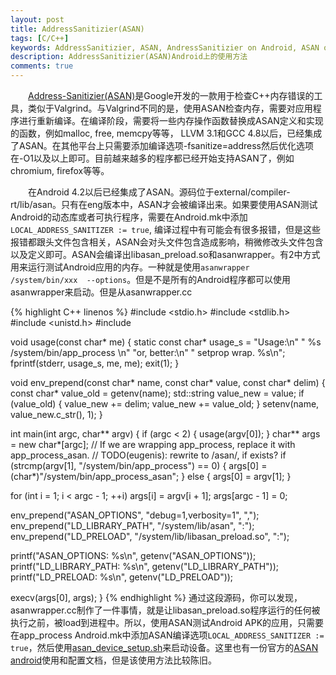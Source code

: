 ```yaml
---
layout: post
title: AddressSanitizier(ASAN)
tags: [C/C++]
keywords: AddressSanitizier, ASAN, AndressSanitizier on Android, ASAN on Android
description: AddressSanitizier(ASAN)Android上的使用方法
comments: true
---
```


&emsp;&emsp;[Address-Sanitizier(ASAN)](https://code.google.com/p/address-sanitizer/wiki/AddressSanitizer)是Google开发的一款用于检查C++内存错误的工具，类似于Valgrind。与Valgrind不同的是，使用ASAN检查内存，需要对应用程序进行重新编译。在编译阶段，需要将一些内存操作函数替换成ASAN定义和实现的函数，例如malloc, free, memcpy等等， LLVM 3.1和GCC 4.8以后，已经集成了ASAN。在其他平台上只需要添加编译选项-fsanitize=address然后优化选项在-O1以及以上即可。目前越来越多的程序都已经开始支持ASAN了，例如chromium, firefox等等。

&emsp;&emsp;在Android 4.2以后已经集成了ASAN。源码位于external/compiler-rt/lib/asan。只有在eng版本中，ASAN才会被编译出来。如果要使用ASAN测试Android的动态库或者可执行程序，需要在Android.mk中添加`LOCAL_ADDRESS_SANITIZER := true`, 编译过程中有可能会有很多报错，但是这些报错都跟头文件包含相关，ASAN会对头文件包含造成影响，稍微修改头文件包含以及定义即可。ASAN会编译出libasan_preload.so和asanwrapper。有2中方式用来运行测试Android应用的内存。一种就是使用`asanwrapper  /system/bin/xxx  --options`。但是不是所有的Android程序都可以使用asanwrapper来启动。但是从asanwrapper.cc

{% highlight C++ linenos %}
#include <stdio.h>
#include <stdlib.h>
#include <unistd.h>
#include <string>

void usage(const char* me) {
  static const char* usage_s = "Usage:\n"
    "  %s /system/bin/app_process <args>\n"
    "or, better:\n"
    "  setprop wrap.<nicename> %s\n";
  fprintf(stderr, usage_s, me, me);
  exit(1);
}

void env_prepend(const char* name, const char* value, const char* delim) {
  const char* value_old = getenv(name);
  std::string value_new = value;
  if (value_old) {
    value_new += delim;
    value_new += value_old;
  }
  setenv(name, value_new.c_str(), 1);
}

int main(int argc, char** argv) {
  if (argc < 2) {
    usage(argv[0]);
  }
  char** args = new char*[argc];
  // If we are wrapping app_process, replace it with app_process_asan.
  // TODO(eugenis): rewrite to <dirname>/asan/<basename>, if exists?
  if (strcmp(argv[1], "/system/bin/app_process") == 0) {
    args[0] = (char*)"/system/bin/app_process_asan";
  } else {
    args[0] = argv[1];
  }

  for (int i = 1; i < argc - 1; ++i)
    args[i] = argv[i + 1];
  args[argc - 1] = 0;

  env_prepend("ASAN_OPTIONS", "debug=1,verbosity=1", ",");
  env_prepend("LD_LIBRARY_PATH", "/system/lib/asan", ":");
  env_prepend("LD_PRELOAD", "/system/lib/libasan_preload.so", ":");

  printf("ASAN_OPTIONS: %s\n", getenv("ASAN_OPTIONS"));
  printf("LD_LIBRARY_PATH: %s\n", getenv("LD_LIBRARY_PATH"));
  printf("LD_PRELOAD: %s\n", getenv("LD_PRELOAD"));

  execv(args[0], args);
}
{% endhighlight %}
通过这段源码，你可以发现，asanwrapper.cc制作了一件事情，就是让libasan_preload.so程序运行的任何被执行之前，被load到进程中。所以，使用ASAN测试Android APK的应用，只需要在app\_process Android.mk中添加ASAN编译选项`LOCAL_ADDRESS_SANITIZER := true`，然后使用[asan\_device\_setup.sh](https://llvm.org/viewvc/llvm-project/compiler-rt/trunk/lib/asan/scripts/asan_device_setup.sh?diff_format=f&pathrev=200199&logsort=date&sortby=rev&view=markup&revision=200199)来启动设备。这里也有一份官方的[ASAN android](https://code.google.com/p/address-sanitizer/wiki/Android)使用和配置文档，但是该使用方法比较陈旧。